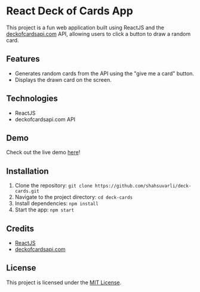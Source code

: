 React Deck of Cards App
=======================

This project is a fun web application built using ReactJS and the [deckofcardsapi.com](https://deckofcardsapi.com/) API, allowing users to click a button to draw a random card.

Features
--------

-   Generates random cards from the API using the "give me a card" button.
-   Displays the drawn card on the screen.

Technologies
------------

-   ReactJS
-   deckofcardsapi.com API

Demo
----

Check out the live demo [here](https://deck-of-cards-app.netlify.app/)!

Installation
------------

1.  Clone the repository: `git clone https://github.com/shahsuvarli/deck-cards.git`
2.  Navigate to the project directory: `cd deck-cards`
3.  Install dependencies: `npm install`
4.  Start the app: `npm start`

Credits
-------

-   [ReactJS](https://reactjs.org/)
-   [deckofcardsapi.com](https://deckofcardsapi.com/)

License
-------

This project is licensed under the [MIT License](https://github.com/%3Cusername%3E/%3Crepository-name%3E/blob/master/LICENSE).
